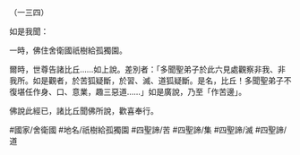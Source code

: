 （一三四）

如是我聞：

一時，佛住舍衛國祇樹給孤獨園。

爾時，世尊告諸比丘……如上說。差別者：「多聞聖弟子於此六見處觀察非我、非我所。如是觀者，於苦狐疑斷，於習、滅、道狐疑斷。是名，比丘！多聞聖弟子不復堪任作身、口、意業，趣三惡道……」如是廣說，乃至「作苦邊」。

佛說此經已，諸比丘聞佛所說，歡喜奉行。

#國家/舍衛國
#地名/祇樹給孤獨園
#四聖諦/苦
#四聖諦/集
#四聖諦/滅
#四聖諦/道
